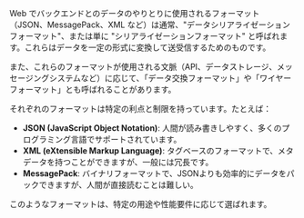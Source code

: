 

Web でバックエンドとのデータのやりとりに使用されるフォーマット（JSON、MessagePack、XML など）は通常、"データシリアライゼーションフォーマット"、または単に "シリアライゼーションフォーマット" と呼ばれます。これらはデータを一定の形式に変換して送受信するためのものです。

また、これらのフォーマットが使用される文脈（API、データストレージ、メッセージングシステムなど）に応じて、「データ交換フォーマット」や「ワイヤーフォーマット」とも呼ばれることがあります。

それぞれのフォーマットは特定の利点と制限を持っています。たとえば：

- **JSON (JavaScript Object Notation)**: 人間が読み書きしやすく、多くのプログラミング言語でサポートされています。
- **XML (eXtensible Markup Language)**: タグベースのフォーマットで、メタデータを持つことができますが、一般には冗長です。
- **MessagePack**: バイナリフォーマットで、JSONよりも効率的にデータをパックできますが、人間が直接読むことは難しい。

このようなフォーマットは、特定の用途や性能要件に応じて選ばれます。